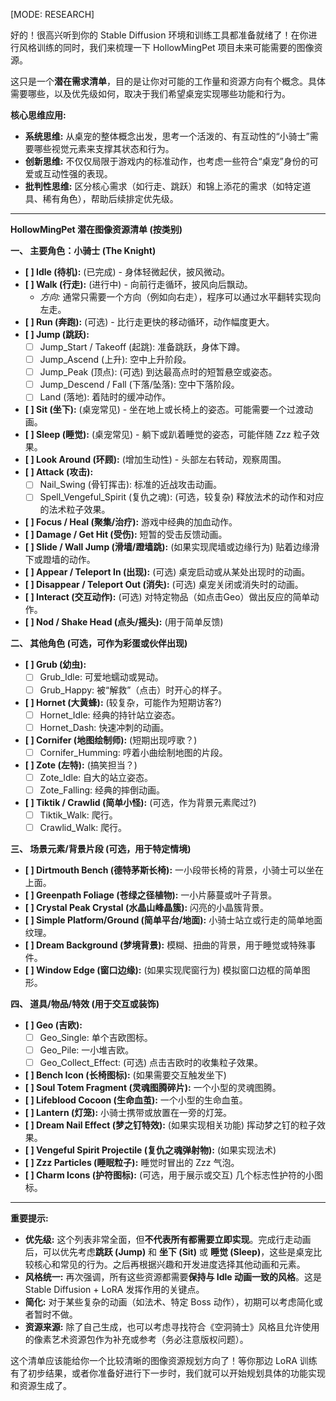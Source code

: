 
[MODE: RESEARCH]

好的！很高兴听到你的 Stable Diffusion 环境和训练工具都准备就绪了！在你进行风格训练的同时，我们来梳理一下 HollowMingPet 项目未来可能需要的图像资源。

这只是一个**潜在需求清单**，目的是让你对可能的工作量和资源方向有个概念。具体需要哪些，以及优先级如何，取决于我们希望桌宠实现哪些功能和行为。

**核心思维应用:**

*   **系统思维:** 从桌宠的整体概念出发，思考一个活泼的、有互动性的“小骑士”需要哪些视觉元素来支撑其状态和行为。
*   **创新思维:** 不仅仅局限于游戏内的标准动作，也考虑一些符合“桌宠”身份的可爱或互动性强的表现。
*   **批判性思维:** 区分核心需求（如行走、跳跃）和锦上添花的需求（如特定道具、稀有角色），帮助后续排定优先级。

---

**HollowMingPet 潜在图像资源清单 (按类别)**

**一、 主要角色：小骑士 (The Knight)**

*   **[ ] Idle (待机):** (已完成) - 身体轻微起伏，披风微动。
*   **[ ] Walk (行走):** (进行中) - 向前行走循环，披风向后飘动。
    *   *方向:* 通常只需要一个方向（例如向右走），程序可以通过水平翻转实现向左走。
*   **[ ] Run (奔跑):** (可选) - 比行走更快的移动循环，动作幅度更大。
*   **[ ] Jump (跳跃):**
    *   [ ] Jump_Start / Takeoff (起跳): 准备跳跃，身体下蹲。
    *   [ ] Jump_Ascend (上升): 空中上升阶段。
    *   [ ] Jump_Peak (顶点): (可选) 到达最高点时的短暂悬空或姿态。
    *   [ ] Jump_Descend / Fall (下落/坠落): 空中下落阶段。
    *   [ ] Land (落地): 着陆时的缓冲动作。
*   **[ ] Sit (坐下):** (桌宠常见) - 坐在地上或长椅上的姿态。可能需要一个过渡动画。
*   **[ ] Sleep (睡觉):** (桌宠常见) - 躺下或趴着睡觉的姿态，可能伴随 Zzz 粒子效果。
*   **[ ] Look Around (环顾):** (增加生动性) - 头部左右转动，观察周围。
*   **[ ] Attack (攻击):**
    *   [ ] Nail_Swing (骨钉挥击): 标准的近战攻击动画。
    *   [ ] Spell_Vengeful_Spirit (复仇之魂): (可选，较复杂) 释放法术的动作和对应的法术粒子效果。
*   **[ ] Focus / Heal (聚集/治疗):** 游戏中经典的加血动作。
*   **[ ] Damage / Get Hit (受伤):** 短暂的受击反馈动画。
*   **[ ] Slide / Wall Jump (滑墙/蹬墙跳):** (如果实现爬墙或边缘行为) 贴着边缘滑下或蹬墙的动作。
*   **[ ] Appear / Teleport In (出现):** (可选) 桌宠启动或从某处出现时的动画。
*   **[ ] Disappear / Teleport Out (消失):** (可选) 桌宠关闭或消失时的动画。
*   **[ ] Interact (交互动作):** (可选) 对特定物品（如点击Geo）做出反应的简单动作。
*   **[ ] Nod / Shake Head (点头/摇头):** (用于简单反馈)

**二、 其他角色 (可选，可作为彩蛋或伙伴出现)**

*   **[ ] Grub (幼虫):**
    *   [ ] Grub_Idle: 可爱地蠕动或晃动。
    *   [ ] Grub_Happy: 被“解救”（点击）时开心的样子。
*   **[ ] Hornet (大黄蜂):** (较复杂，可能作为短期访客?)
    *   [ ] Hornet_Idle: 经典的持针站立姿态。
    *   [ ] Hornet_Dash: 快速冲刺的动画。
*   **[ ] Cornifer (地图绘制师):** (短期出现哼歌？)
    *   [ ] Cornifer_Humming: 哼着小曲绘制地图的片段。
*   **[ ] Zote (左特):** (搞笑担当？)
    *   [ ] Zote_Idle: 自大的站立姿态。
    *   [ ] Zote_Falling: 经典的摔倒动画。
*   **[ ] Tiktik / Crawlid (简单小怪):** (可选，作为背景元素爬过?)
    *   [ ] Tiktik_Walk: 爬行。
    *   [ ] Crawlid_Walk: 爬行。

**三、 场景元素/背景片段 (可选，用于特定情境)**

*   **[ ] Dirtmouth Bench (德特茅斯长椅):** 一小段带长椅的背景，小骑士可以坐在上面。
*   **[ ] Greenpath Foliage (苍绿之径植物):** 一小片藤蔓或叶子背景。
*   **[ ] Crystal Peak Crystal (水晶山峰晶簇):** 闪亮的小晶簇背景。
*   **[ ] Simple Platform/Ground (简单平台/地面):** 小骑士站立或行走的简单地面纹理。
*   **[ ] Dream Background (梦境背景):** 模糊、扭曲的背景，用于睡觉或特殊事件。
*   **[ ] Window Edge (窗口边缘):** (如果实现爬窗行为) 模拟窗口边框的简单图形。

**四、 道具/物品/特效 (用于交互或装饰)**

*   **[ ] Geo (吉欧):**
    *   [ ] Geo_Single: 单个吉欧图标。
    *   [ ] Geo_Pile: 一小堆吉欧。
    *   [ ] Geo_Collect_Effect: (可选) 点击吉欧时的收集粒子效果。
*   **[ ] Bench Icon (长椅图标):** (如果需要交互触发坐下)
*   **[ ] Soul Totem Fragment (灵魂图腾碎片):** 一个小型的灵魂图腾。
*   **[ ] Lifeblood Cocoon (生命血茧):** 一个小型的生命血茧。
*   **[ ] Lantern (灯笼):** 小骑士携带或放置在一旁的灯笼。
*   **[ ] Dream Nail Effect (梦之钉特效):** (如果实现相关功能) 挥动梦之钉的粒子效果。
*   **[ ] Vengeful Spirit Projectile (复仇之魂弹射物):** (如果实现法术)
*   **[ ] Zzz Particles (睡眠粒子):** 睡觉时冒出的 Zzz 气泡。
*   **[ ] Charm Icons (护符图标):** (可选，用于展示或交互) 几个标志性护符的小图标。

---

**重要提示:**

*   **优先级:** 这个列表非常全面，但**不代表所有都需要立即实现**。完成行走动画后，可以优先考虑**跳跃 (Jump)** 和 **坐下 (Sit)** 或 **睡觉 (Sleep)**，这些是桌宠比较核心和常见的行为。之后再根据兴趣和开发进度选择其他动画和元素。
*   **风格统一:** 再次强调，所有这些资源都需要**保持与 Idle 动画一致的风格**。这是 Stable Diffusion + LoRA 发挥作用的关键点。
*   **简化:** 对于某些复杂的动画（如法术、特定 Boss 动作），初期可以考虑简化或者暂时不做。
*   **资源来源:** 除了自己生成，也可以考虑寻找符合《空洞骑士》风格且允许使用的像素艺术资源包作为补充或参考（务必注意版权问题）。

这个清单应该能给你一个比较清晰的图像资源规划方向了！等你那边 LoRA 训练有了初步结果，或者你准备好进行下一步时，我们就可以开始规划具体的功能实现和资源生成了。
